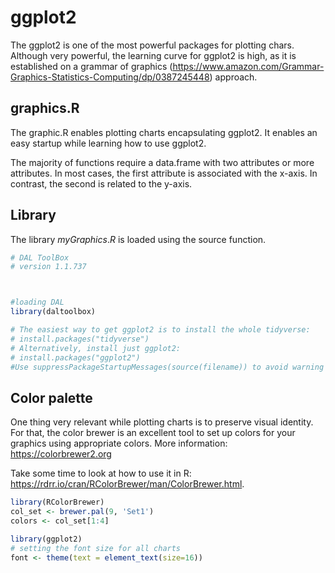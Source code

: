 #  ggplot2
The ggplot2 is one of the most powerful packages for plotting chars.
Although very powerful, the learning curve for ggplot2 is high, as it is established on a grammar of graphics (https://www.amazon.com/Grammar-Graphics-Statistics-Computing/dp/0387245448) approach.

## graphics.R

The graphic.R enables plotting charts encapsulating ggplot2.
It enables an easy startup while learning how to use ggplot2. 

The majority of functions require a data.frame with two attributes or more attributes. In most cases, the first attribute is associated with the x-axis. In contrast, the second is related to the y-axis.

## Library
The library $myGraphics.R$ is loaded using the source function. 


``` r
# DAL ToolBox
# version 1.1.737



#loading DAL
library(daltoolbox) 

# The easiest way to get ggplot2 is to install the whole tidyverse:
# install.packages("tidyverse")
# Alternatively, install just ggplot2:
# install.packages("ggplot2")
#Use suppressPackageStartupMessages(source(filename)) to avoid warning messages
```

## Color palette

One thing very relevant while plotting charts is to preserve visual identity. 
For that, the color brewer is an excellent tool to set up colors for your graphics using appropriate colors.
More information: https://colorbrewer2.org

Take some time to look at how to use it in R: https://rdrr.io/cran/RColorBrewer/man/ColorBrewer.html.


``` r
library(RColorBrewer)
col_set <- brewer.pal(9, 'Set1')
colors <- col_set[1:4]
```


``` r
library(ggplot2)
# setting the font size for all charts
font <- theme(text = element_text(size=16))
```

